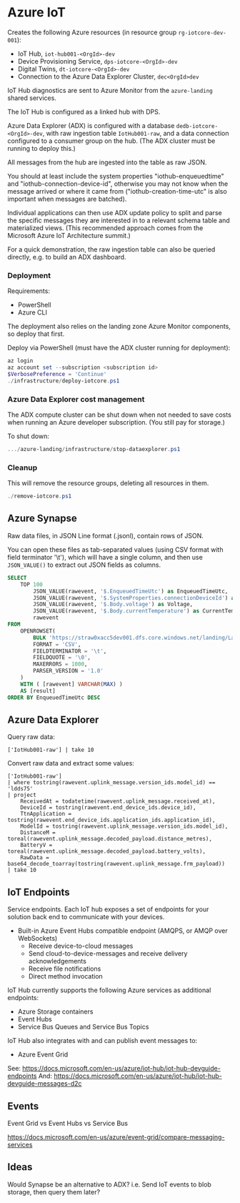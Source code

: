 Azure IoT
=========

Creates the following Azure resources (in resource group `rg-iotcore-dev-001`):

* IoT Hub, `iot-hub001-<OrgId>-dev`
* Device Provisioning Service, `dps-iotcore-<OrgId>-dev`
* Digital Twins, `dt-iotcore-<OrgId>-dev`
* Connection to the Azure Data Explorer Cluster, `dec<OrgId>dev`

IoT Hub diagnostics are sent to Azure Monitor from the `azure-landing` shared services.

The IoT Hub is configured as a linked hub with DPS.

Azure Data Explorer (ADX) is configured with a database `dedb-iotcore-<OrgId>-dev`, with raw ingestion table `IotHub001-raw`, and a data connection configured to a consumer group on the hub. (The ADX cluster must be running to deploy this.)

All messages from the hub are ingested into the table as raw JSON.

You should at least include the system properties "iothub-enqueuedtime" and "iothub-connection-device-id", otherwise you may not know when the message arrived or where it came from ("iothub-creation-time-utc" is also important when messages are batched).

Individual applications can then use ADX update policy to split and parse the specific messages they are interested in to a relevant schema table and materialized views. (This recommended approach comes from the Microsoft Azure IoT Architecture summit.)

For a quick demonstration, the raw ingestion table can also be queried directly, e.g. to build an ADX dashboard.

### Deployment

Requirements:
* PowerShell
* Azure CLI

The deployment also relies on the landing zone Azure Monitor components, so deploy that first.

Deploy via PowerShell (must have the ADX cluster running for deployment):

```powershell
az login
az account set --subscription <subscription id>
$VerbosePreference = 'Continue'
./infrastructure/deploy-iotcore.ps1
```

### Azure Data Explorer cost management


The ADX compute cluster can be shut down when not needed to save costs when running an Azure developer subscription. (You still pay for storage.) 

To shut down:

```powershell
.../azure-landing/infrastructure/stop-dataexplorer.ps1
```

### Cleanup

This will remove the resource groups, deleting all resources in them.

```powershell
./remove-iotcore.ps1
```

Azure Synapse
-------------

Raw data files, in JSON Line format (.jsonl), contain rows of JSON.

You can open these files as tab-separated values (using CSV format with field terminator '\t'), which will have a single column, and then use `JSON_VALUE()` to extract out JSON fields as columns.

```sql
SELECT
    TOP 100 
        JSON_VALUE(rawevent, '$.EnqueuedTimeUtc') as EnqueuedTimeUtc, 
        JSON_VALUE(rawevent, '$.SystemProperties.connectionDeviceId') as DeviceId,
        JSON_VALUE(rawevent, '$.Body.voltage') as Voltage,
        JSON_VALUE(rawevent, '$.Body.currentTemperature') as CurrentTemperature,
        rawevent
FROM
    OPENROWSET(
        BULK 'https://straw0xacc5dev001.dfs.core.windows.net/landing/Landing/Telemetry/iot-hub001-0xacc5-dev/**',
        FORMAT = 'CSV',
        FIELDTERMINATOR = '\t',
        FIELDQUOTE = '\0',
        MAXERRORS = 1000,
        PARSER_VERSION = '1.0'
    )
    WITH ( [rawevent] VARCHAR(MAX) )
    AS [result]
ORDER BY EnqueuedTimeUtc DESC
```

Azure Data Explorer
-------------------

Query raw data:

```kusto
['IotHub001-raw'] | take 10
```

Convert raw data and extract some values:

```kusto
['IotHub001-raw']
| where tostring(rawevent.uplink_message.version_ids.model_id) == 'ldds75'
| project
    ReceivedAt = todatetime(rawevent.uplink_message.received_at),
    DeviceId = tostring(rawevent.end_device_ids.device_id),
    TtnApplication = tostring(rawevent.end_device_ids.application_ids.application_id),
    ModelId = tostring(rawevent.uplink_message.version_ids.model_id),
    DistanceM = toreal(rawevent.uplink_message.decoded_payload.distance_metres),
    BatteryV = toreal(rawevent.uplink_message.decoded_payload.battery_volts),
    RawData = base64_decode_toarray(tostring(rawevent.uplink_message.frm_payload))
| take 10
```


IoT Endpoints
-------------

Service endpoints. Each IoT hub exposes a set of endpoints for your solution back end to communicate with your devices.

* Built-in Azure Event Hubs compatible endpoint (AMQPS, or AMQP over WebSockets)
  - Receive device-to-cloud messages
  - Send cloud-to-device-messages and receive delivery acknowledgements
  - Receive file notifications
  - Direct method invocation

IoT Hub currently supports the following Azure services as additional endpoints:

* Azure Storage containers
* Event Hubs
* Service Bus Queues and Service Bus Topics

IoT Hub also integrates with and can publish event messages to:

* Azure Event Grid

See: https://docs.microsoft.com/en-us/azure/iot-hub/iot-hub-devguide-endpoints
And: https://docs.microsoft.com/en-us/azure/iot-hub/iot-hub-devguide-messages-d2c



Events
------

Event Grid vs Event Hubs vs Service Bus

https://docs.microsoft.com/en-us/azure/event-grid/compare-messaging-services


Ideas
-----

Would Synapse be an alternative to ADX?  i.e. Send IoT events to blob storage, then query them later?

